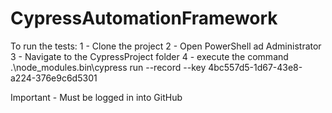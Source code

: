 # CypressAutomationFramework

To run the tests:
1 - Clone the project
2 - Open PowerShell ad Administrator
3 - Navigate to the CypressProject folder
4 - execute the command .\node_modules\.bin\cypress run --record --key 4bc557d5-1d67-43e8-a224-376e9c6d5301

Important - Must be logged in into GitHub
